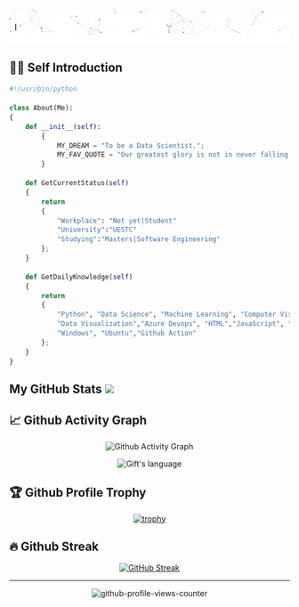 <!--

Here are some ideas to get you started:

- 🔭 I’m currently working on ...
- 🌱 I’m currently learning ...
- 👯 I’m looking to collaborate on ...
- 🤔 I’m looking for help with ...
- 💬 Ask me about ...
- 📫 How to reach me: ...
- 😄 Pronouns: ...
- ⚡ Fun fact: ...
-->

<p align="center"><a href="https://abel-zenebe.com"><img alt="Hello, I'm Abel Zenebe. I like open source!" src="./assets/abel-intro.gif" /></a></p>

## 👨‍💻 Self Introduction

```python
#!/usr/bin/python

class About(Me):
{
    def __init__(self):
        {
            MY_DREAM = "To be a Data Scientist.";
            MY_FAV_QUOTE = "Our greatest glory is not in never falling, but in rising every time we fall."
        }
    
    def GetCurrentStatus(self)
    {
        return 
        {
            "Workplace": "Not yet|Student"
            "University":"UESTC"
            "Studying":"Masters|Software Engineering"
        };
    }

    def GetDailyKnowledge(self)
    {
        return 
        {
            "Python", "Data Science", "Machine Learning", "Computer Vison", "Data Analysis",
            "Data Visualization","Azure Devops", "HTML","JavaScript", "CSS","Android App","MongoDB", "MySQL", "Git Bash"
            "Windows", "Ubuntu","Github Action"
        };
    }
}
```
 ##  My GitHub Stats <img src = "https://i.pinimg.com/originals/65/c4/f4/65c4f452571be1261e9c623f7da488ac.gif" width = 35px> 
 
 

## 📈 Github Activity Graph

<div align="center">

![Github Activity Graph](https://activity-graph.herokuapp.com/graph?username=abelzy&theme=github)
</div>
<div align="center">
  <img  src="https://github-readme-stats.vercel.app/api/top-langs?username=abelzy&langs_count=10&show_icons=true&locale=en&layout=compact&theme=light" alt="Gift's language" height="192px"  width="500px"/>

</div>



## 🏆 Github Profile Trophy

<div align="center">

[![trophy](https://github-profile-trophy.vercel.app/?username=abelzy&column=-1&no-frame=true)](https://github.com/ryo-ma/github-profile-trophy)

</div>

## 🔥 Github Streak

<div align="center">

[![GitHub Streak](https://github-readme-streak-stats.herokuapp.com/?user=abelzy)](https://git.io/streak-stats)

</div>

---

<div align="center">

![github-profile-views-counter](https://komarev.com/ghpvc/?username=hippiezhou)

</div>
